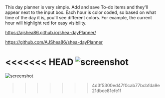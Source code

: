 This day planner is very simple. Add and save To-do items and they'll appear next to the input box. Each hour is color coded, so based on what time of the day it is, you'll see different colors. For example, the current hour will highlight red for easy visibility.

https://ajshea86.github.io/shea-dayPlanner/

https://github.com/AJShea86/shea-dayPlanner

<<<<<<< HEAD
![screenshot](https://user-images.githubusercontent.com/97988155/154788972-707a1046-6991-4f04-8325-640c02e6811a.png)
=======
![screenshot](https://user-images.githubusercontent.com/97988155/154788972-707a1046-6991-4f04-8325-640c02e6811a.png)
>>>>>>> 4d3f5300ed47f0cab77bcbfda9e21dbce81efe1f
